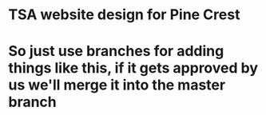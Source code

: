# TSA website design for Pine Crest
# So just use branches for adding things like this, if it gets approved by us we'll merge it into the master branch
